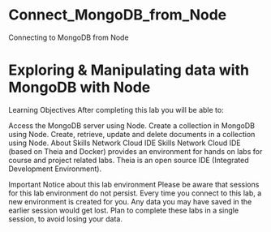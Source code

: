 # Connect_MongoDB_from_Node
Connecting to MongoDB from Node

# Exploring & Manipulating data with MongoDB with Node

Learning Objectives
After completing this lab you will be able to:

Access the MongoDB server using Node.
Create a collection in MongoDB using Node.
Create, retrieve, update and delete documents in a collection using Node.
About Skills Network Cloud IDE
Skills Network Cloud IDE (based on Theia and Docker) provides an environment for hands on labs for course and project related labs. Theia is an open source IDE (Integrated Development Environment).

Important Notice about this lab environment
Please be aware that sessions for this lab environment do not persist. Every time you connect to this lab, a new environment is created for you. Any data you may have saved in the earlier session would get lost. Plan to complete these labs in a single session, to avoid losing your data.